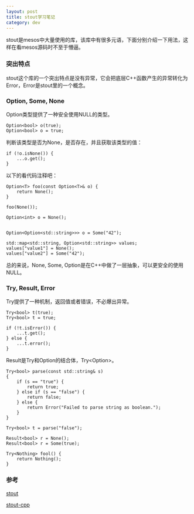 ```yaml
---
layout: post
title: stout学习笔记
category: dev 
---
```

stout是mesos中大量使用的库，该库中有很多元语，下面分别介绍一下用法，这样在看mesos源码时不至于懵逼。

### 突出特点
stout这个库的一个突出特点是没有异常，它会把底层C++函数产生的异常转化为Error，Error是stout里的一个概念。

### Option, Some, None
Option类型提供了一种安全使用NULL的类型。
```
Option<bool> o(true);
Option<bool> o = true;
```

判断该类型是否为None，是否存在，并且获取该类型的值：
```
if (!o.isNone()) {
    ...o.get();    
}
```

以下的看代码注释吧：
```
Option<T> foo(const Option<T>& o) {
    return None();    
}

foo(None());

Option<int> o = None();


Option<Option<std::string>>> o = Some("42");

std::map<std::string, Option<std::string>> values;
values["value1"] = None();
values["value2"] = Some("42");

```

总的来说，None, Some, Option是在C++中做了一层抽象，可以更安全的使用NULL。

### Try, Result, Error
Try提供了一种机制，返回值或者错误，不必爆出异常。
```
Try<bool> t(true);
Try<bool> t = true;

if (!t.isError()) {
    ...t.get();    
} else {
    ...t.error();    
}
```
Result是Try和Option的结合体，Try<Option<T>>。
```
Try<bool> parse(const std::string& s)
{
    if (s == "true") {
        return true;    
    } else if (s == "false") {
        return false;    
    } else {
        return Error("Failed to parse string as boolean.");    
    }
}

Try<bool> t = parse("false");

Result<bool> r = None();
Result<bool> r = Some(true);

Try<Nothing> fool() {
    return Nothing();    
}

```


### 参考
[stout](https://github.com/3rdparty/stout)

[stout-cpp](https://github.com/euskadi31/stout-cpp)
